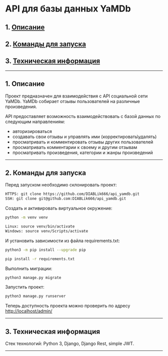 # API для базы данных YaMDb

## 1. [Описание](#1)
## 2. [Команды для запуска](#2)
## 3. [Техническая информация](#3)

---
## 1. Описание <a id=1></a>

Проект предназначен для взаимодействия с API социальной сети YaMDb.
YaMDb собирает отзывы пользователей на различные произведения.

API предоставляет возможность взаимодействовать с базой данных по следующим направлениям:
  - авторизироваться
  - создавать свои отзывы и управлять ими (корректировать\удалять)
  - просматривать и комментировать отзывы других пользователей
  - просматривать комментарии к своему и другим отзывам
  - просматривать произведения, категории и жанры произведений

---
## 2. Команды для запуска <a id=2></a>

Перед запуском необходимо склонировать проект:
```bash
HTTPS: git clone https://github.com/DIABLik666/api_yamdb.git
SSH: git clone git@github.com:DIABLik666/api_yamdb.git
```

Cоздать и активировать виртуальное окружение:
```bash
python -m venv venv
```
```bash
Linux: source venv/bin/activate
Windows: source venv/Scripts/activate
```

И установить зависимости из файла requirements.txt:
```bash
python3 -m pip install --upgrade pip
```
```bash
pip install -r requirements.txt
```

Выполнить миграции:
```bash
python3 manage.py migrate
```

Запустить проект:
```bash
python3 manage.py runserver
```

Теперь доступность проекта можно проверить по адресу [http://localhost/admin/](http://localhost/admin/)

---
## 3. Техническая информация <a id=3></a>

Стек технологий: Python 3, Django, Django Rest, simple JWT.

---


